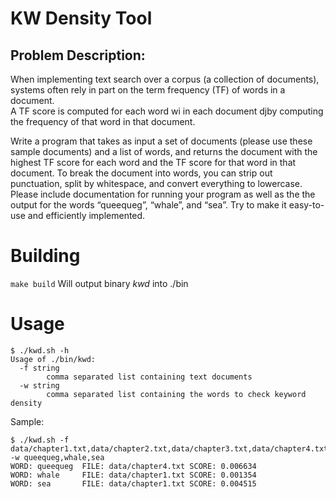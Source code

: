 KW Density Tool
====================

Problem Description: 
------------------------
When implementing text search over a corpus (a collection of documents), systems often rely in part on the term frequency (TF) of words in a document.  
A TF score is computed for each word wi in each document djby computing the frequency of that word in that document.

Write a program that takes as input a set of documents (please use these sample documents) and a list of words, and returns the document with the highest TF score for each word and the TF score for that word in that document.  To break the document into words, you can strip out punctuation, split by whitespace, and convert everything to lowercase.  Please include documentation for running your program as well as the the output for the words “queequeg”, “whale”, and “sea”. Try to make it easy-to-use and efficiently implemented.

Building
====================
`make build`
Will output binary *kwd* into ./bin

Usage
====================
```
$ ./kwd.sh -h
Usage of ./bin/kwd:
  -f string
        comma separated list containing text documents
  -w string
        comma separated list containing the words to check keyword density
```

Sample:
```
$ ./kwd.sh -f data/chapter1.txt,data/chapter2.txt,data/chapter3.txt,data/chapter4.txt,data/chapter5.txt -w queequeg,whale,sea
WORD: queequeg  FILE: data/chapter4.txt SCORE: 0.006634
WORD: whale     FILE: data/chapter1.txt SCORE: 0.001354
WORD: sea       FILE: data/chapter1.txt SCORE: 0.004515
```
